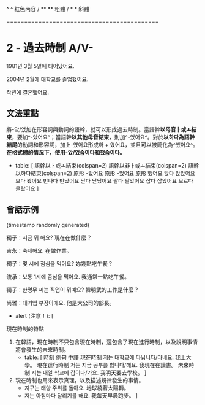 ^ ^ 紅色內容 / ** ** 粗體 / * * 斜體

===========================================

# 2 - 過去時制 A/V-

1981년 3월 5일에 태어났어요.

2004년 2월에 대학교를 졸업했어요.

작년에 결혼했어요.

## 文法重點

將-았/었加在形容詞與動詞的語幹，就可以形成過去時制。當語幹**以母音ㅏ或ㅗ結束**，要加^-았어요^；當語幹**以其他母音結束**，則加^-었어요^。對於**以하다為語幹結尾**的動詞和形容詞，加上-였어요形成하 + 였어요，並且可以被簡化為^했어요^。**在格式體的情況下，使用-았/었습이다和했습이다。**

+ table: [
語幹以ㅏ或ㅗ結束(colspan=2)		語幹以非ㅏ或ㅗ結束(colspan=2)		語幹以하다結束(colspan=2)
原形	-았어요		原形	-었어요		原形	했어요
앉다		앉았어요		
보다		봤어요
만나다		만났어요
닫다		닫닸어요
팔다		팔았어요
잡다		잡았어요
모르다		몰랐어요
]

## 會話示例
(timestamp randomly generated)

獨子：지금 뭐 해요?
現在在做什麼？

吉永：숙제해요.
在做作業。

獨子：몇 시에 점심을 먹어요?
妳幾點吃午餐？

流承：보통 1시에 좀심을 먹어요.
我通常一點吃午餐。

獨子：한명무 씨는 직업이 뭐예요?
韓明武的工作是什麼？

尚雅：대기업 부장이에요.
他是大公司的部長。

+ alert (注意！): [

現在時制的特點
1. 在韓語，現在時制不只包含現在時制，還包含了現在進行時制，以及說明事情將會發生的未來時制。
	+ table: [
	時制	例句	中譯
	現在時制	저는 대학교에 다닙니다/다녜요.	我上大學。
	現在進行時制	저는 지금 공부를 합니다/해요.	我現在在讀書。
	未來時制	저는 내일 학교에 갑이다/가요.	我明天要去學校。
	]
2. 現在時制也用來表示真理，以及描述規律發生的事情。
	- 지구는 태양 주위를 돌아요. 地球繞著太陽轉。
	- 저는 아침마다 달리기를 해요. 我每天早晨跑步。
]
